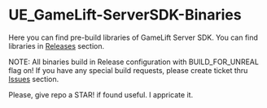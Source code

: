 # UE_GameLift-ServerSDK-Binaries
Here you can find pre-build libraries of GameLift Server SDK. You can find libraries in [Releases](https://github.com/GloryOfNight/UE_GameLift-ServerSDK-Binaries/releases) section.

NOTE: All binaries build in Release configuration with BUILD_FOR_UNREAL flag on! If you have any special build requests, please create ticket thru [Issues](https://github.com/GloryOfNight/UE_GameLift-ServerSDK-Binaries/issues) section.

Please, give repo a STAR! if found useful. I appricate it. 
